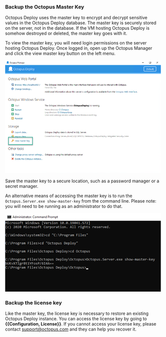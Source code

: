 ### Backup the Octopus Master Key

Octopus Deploy uses the master key to encrypt and decrypt sensitive values in the Octopus Deploy database.  The master key is securely stored on the server, not in the database.  If the VM hosting Octopus Deploy is somehow destroyed or deleted, the master key goes with it.  

To view the master key, you will need login permissions on the server hosting Octopus Deploy.  Once logged in, open up the Octopus Manager and click the view master key button on the left menu.

![](/docs/shared-content/upgrade/images/view-master-key.png)

Save the master key to a secure location, such as a password manager or a secret manager.  

An alternative means of accessing the master key is to run the `Octopus.Server.exe show-master-key` from the command line.  Please note: you will need to be running as an administrator to do that.

![](/docs/shared-content/upgrade/images/master-key-command-prompt.png)

### Backup the license key

Like the master key, the license key is necessary to restore an existing Octopus Deploy instance.  You can access the license key by going to **{{Configuration, License}}**.  If you cannot access your license key, please contact [support@octopus.com](mailto:support@octopus.com) and they can help you recover it.
